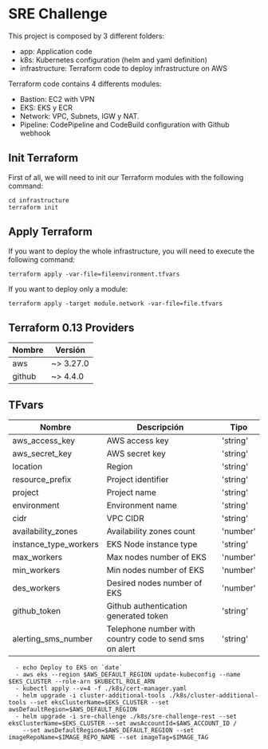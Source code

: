 # SRE Challenge

This project is composed by 3 different folders:
- app: Application code
- k8s: Kubernetes configuration (helm and yaml definition)
- infrastructure: Terraform code to deploy infrastructure on AWS

Terraform code contains 4 differents modules:

- Bastion: EC2 with VPN
- EKS: EKS y ECR 
- Network: VPC, Subnets, IGW y NAT.
- Pipeline: CodePipeline and CodeBuild configuration with Github webhook

## Init Terraform

First of all, we will need to init our Terraform modules with the following command:

```
cd infrastructure
terraform init
```

## Apply Terraform

If you want to deploy the whole infrastructure, you will need to execute the following command:

```
terraform apply -var-file=fileenvironment.tfvars
```

If you want to deploy only a module:

```
terraform apply -target module.network -var-file=file.tfvars
```

## Terraform 0.13 Providers

|     Nombre   |   Versión   |
|--------------|-------------|
|     aws      |  ~> 3.27.0  |
|   github     |  ~> 4.4.0   |

## TFvars

|          Nombre           |                        Descripción                              |        Tipo         |
|---------------------------|-----------------------------------------------------------------|---------------------|
|aws_access_key             |AWS access key                                                   |'string'             |
|aws_secret_key             |AWS secret key                                                   |'string'             |
|location                   |Region                                                           |'string'             |
|resource_prefix            |Project identifier                                               |'string'             |
|project                    |Project name                                                     |'string'             |
|environment                |Environment name                                                 |'string'             |
|cidr                       |VPC CIDR                                                         |'string'             |
|availability_zones         |Availability zones count                                         |'number'             |
|instance_type_workers      |EKS Node instance type                                           |'string'             |
|max_workers                |Max nodes number of EKS                                          |'number'             |
|min_workers                |Min nodes number of EKS                                          |'number'             |
|des_workers                |Desired nodes number of EKS                                      |'number'             |
|github_token               |Github authentication generated token                            |'string'             |
|alerting_sms_number        |Telephone number with country code to send sms on alert          |'string'             |


      - echo Deploy to EKS on `date`
      - aws eks --region $AWS_DEFAULT_REGION update-kubeconfig --name $EKS_CLUSTER --role-arn $KUBECTL_ROLE_ARN
      - kubectl apply --v=4 -f ./k8s/cert-manager.yaml
      - helm upgrade -i cluster-additional-tools ./k8s/cluster-additional-tools --set eksClusterName=$EKS_CLUSTER --set awsDefaultRegion=$AWS_DEFAULT_REGION
      - helm upgrade -i sre-challenge ./k8s/sre-challenge-rest --set eksClusterName=$EKS_CLUSTER --set awsAccountId=$AWS_ACCOUNT_ID /
        --set awsDefaultRegion=$AWS_DEFAULT_REGION --set imageRepoName=$IMAGE_REPO_NAME --set imageTag=$IMAGE_TAG